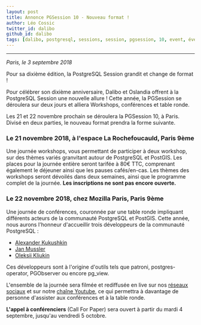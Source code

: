 ```yaml
---
layout: post
title: Annonce PGSession 10 - Nouveau format !
author: Léo Cossic
twitter_id: dalibo
github_id: dalibo
tags: [dalibo, postgresql, sessions, session, pgsession, 10, event, événement, conférence, 2018]
---
```


---

*Paris, le 3 septembre 2018*

Pour sa dixième édition, la PostgreSQL Session grandit et change de format !

Pour célébrer son dixième anniversaire, Dalibo et Oslandia offrent à la PostgreSQL Session une nouvelle allure ! Cette année, la PGSession se déroulera sur deux jours et alliera Workshops, conférences et table ronde.


<!--MORE-->

Les 21 et 22 novembre prochain se déroulera la PGSession 10, à Paris. Divisé en deux parties, le nouveau format prendra la forme suivante.

### Le 21 novembre 2018, à l'espace La Rochefoucauld, Paris 9ème 
Une journée workshops, vous permettant de participer à deux workshop, sur des thèmes variés granvitant autour de PostgreSQL et PostGIS.
Les places pour la journée entière seront tarifée à 80€ TTC, comprenant également le déjeuner ainsi que les pauses cafés/en-cas.
Les thèmes des workshops seront dévoilés dans deux semaines, ainsi que le programme complet de la journée. 
**Les inscriptions ne sont pas encore ouverte.**


### Le 22 novembre 2018, chez Mozilla Paris, Paris 9ème
Une journée de conférences, couronnée par une table ronde impliquant différents acteurs de la communauté PostgreSQL et PostGIS. 
Cette année, nous aurons l'honneur d'accueillir trois développeurs de la communauté PostgreSQL : 
   * [Alexander Kukushkin](https://github.com/CyberDem0n)
   * [Jan Mussler](https://github.com/Jan-M)
   * [Oleksii Kliukin](https://github.com/alexeyklyukin)

Ces développeurs sont à l'origine d'outils tels que patroni, postgres-operator, PGObserver ou encore pg_view.

L'ensemble de la journée sera filmée et rediffusée en live sur nos [réseaux sociaux](https://twitter.com/dalibo) et sur notre [chaîne Youtube](https://www.youtube.com/c/dalibo/), ce qui permettra à davantage de personne d'assister aux conférences et à la table ronde. 

**L'appel à conférenciers** (Call For Paper) sera ouvert à partir du mardi 4 septembre, jusqu'au vendredi 5 octobre.
